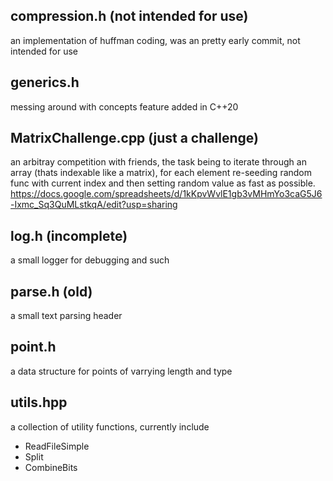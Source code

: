 compression.h (not intended for use)
------------------------------------------
an implementation of huffman coding, was
an pretty early commit, not intended for use

generics.h
------------------------------------------
messing around with concepts feature added in C++20

MatrixChallenge.cpp (just a challenge)
------------------------------------------
an arbitray competition with friends,
the task being to iterate through an array
(thats indexable like a matrix), for each 
element re-seeding random func with current 
index and then setting random value as fast 
as possible.
https://docs.google.com/spreadsheets/d/1kKpvWvlE1gb3vMHmYo3caG5J6-Ixmc_Sq3QuMLstkqA/edit?usp=sharing

log.h (incomplete)
------------------------------------------
a small logger for debugging and such

parse.h (old)
------------------------------------------
a small text parsing header

point.h
------------------------------------------
a data structure for points of varrying length
and type

utils.hpp
------------------------------------------
a collection of utility functions, currently include
* ReadFileSimple
* Split
* CombineBits
